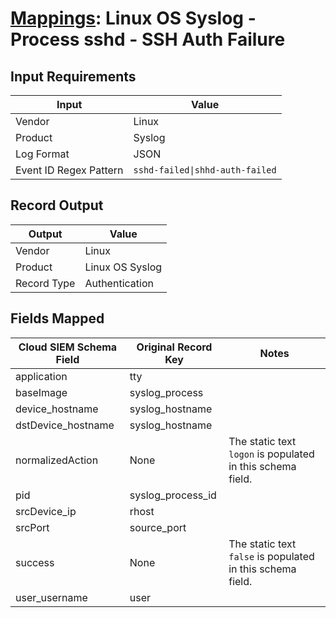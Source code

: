 # [Mappings](README.md): Linux OS Syslog - Process sshd - SSH Auth Failure

## Input Requirements

|Input|Value|
|-----|-----|
|Vendor|Linux|
|Product|Syslog|
|Log Format|JSON|
|Event ID Regex Pattern|`sshd-failed\|shhd-auth-failed`|

## Record Output

|Output|Value|
|------|-----|
|Vendor|Linux|
|Product|Linux OS Syslog|
|Record Type|Authentication|

## Fields Mapped

|Cloud SIEM Schema Field|Original Record Key|Notes|
|-----------------------|-------------------|-----|
|application|tty||
|baseImage|syslog_process||
|device_hostname|syslog_hostname||
|dstDevice_hostname|syslog_hostname||
|normalizedAction|None|The static text `logon` is populated in this schema field.|
|pid|syslog_process_id||
|srcDevice_ip|rhost||
|srcPort|source_port||
|success|None|The static text `false` is populated in this schema field.|
|user_username|user||

